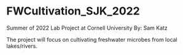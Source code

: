 # FWCultivation_SJK_2022

Summer of 2022 Lab Project at Cornell University By: Sam Katz

The project will focus on cultivating freshwater microbes from local lakes/rivers. 
